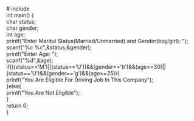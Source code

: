 <br>
# include <stdio.h>
<br>
int main() {
    <br>
char status;
<br>
char gender;
<br>
int age;
<br>
printf("Enter Maritul Status(Married/Unmarried) and Gender(boy/girl): ");
<br>
scanf("%c %c",&status,&gender);
<br>
printf("Enter Age: ");
<br>
scanf("%d",&age);
<br>
if(((status=='M')||(status=='U'))&&(gender=='b')&&(age>=30)||(status=='U')&&(gender=='g')&&(age>=25)){
    <br>
    printf("You Are Eligible For Driving Job In This Company");
    <br>
}else{
    <br>
    printf("You Are Not Eligible");
    <br>
}<br>
    return 0;<br>
}


